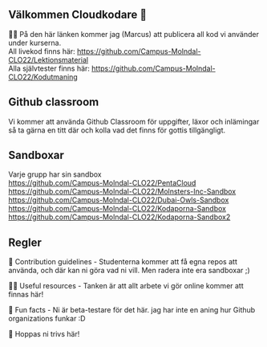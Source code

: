 ## Välkommen Cloudkodare 👋

🙋‍♀️ På den här länken kommer jag (Marcus) att publicera all kod vi använder under kurserna. 
<br>All livekod finns här: https://github.com/Campus-Molndal-CLO22/Lektionsmaterial
<br>Alla självtester finns här: https://github.com/Campus-Molndal-CLO22/Kodutmaning

## Github classroom ##
Vi kommer att använda Github Classroom för uppgifter, läxor och inlämingar
så ta gärna en titt där och kolla vad det finns för gottis tillgängligt.

## Sandboxar ##
Varje grupp har sin sandbox
<br>https://github.com/Campus-Molndal-CLO22/PentaCloud
<br>https://github.com/Campus-Molndal-CLO22/Molnsters-Inc-Sandbox
<br>https://github.com/Campus-Molndal-CLO22/Dubai-Owls-Sandbox
<br>https://github.com/Campus-Molndal-CLO22/Kodaporna-Sandbox
<br>https://github.com/Campus-Molndal-CLO22/Kodaporna-Sandbox2

## Regler ##
🌈 Contribution guidelines - Studenterna kommer att få egna repos att använda, och där kan ni göra vad ni vill. Men radera inte era sandboxar ;)

👩‍💻 Useful resources - Tanken är att allt arbete vi gör online kommer att finnas här!

🍿 Fun facts - Ni är beta-testare för det här. jag har inte en aning hur Github organizations funkar :D

🧙 Hoppas ni trivs här!
